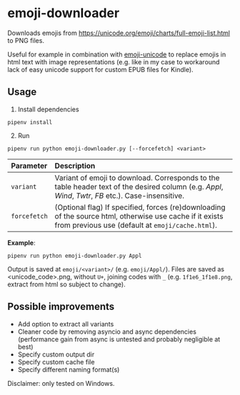 # emoji-downloader
Downloads emojis from https://unicode.org/emoji/charts/full-emoji-list.html to PNG files.

Useful for example in combination with [emoji-unicode](https://github.com/nitely/emoji-unicode) to replace emojis in html text with image representations (e.g. like in my case to workaround lack of easy unicode support for custom EPUB files for Kindle).


## Usage
1) Install dependencies
```Shell
pipenv install
```

2) Run
```Shell
pipenv run python emoji-downloader.py [--forcefetch] <variant>
```

| Parameter			| Description																																				|
|:------------------|:----------------------------------------------------------------------------------------------------------------------------------------------------------|
| `variant`			| Variant of emoji to download. Corresponds to the table header text of the desired column (e.g. _Appl_, _Wind_, _Twtr_, _FB_ etc.). Case-insensitive. 		|
| `forcefetch`	| (Optional flag) If specified, forces (re)downloading of the source html, otherwise use cache if it exists from previous use (default at `emoji/cache.html`). 	|

**Example**: 
```Shell
pipenv run python emoji-downloader.py Appl
```

Output is saved at `emoji/<variant>/` (e.g. `emoji/Appl/`). Files are saved as <unicode_code>.png, without `U+`, joining codes with `_` (e.g. `1f1e6_1f1e8.png`, extract from html so subject to change).


## Possible improvements
* Add option to extract all variants
* Cleaner code by removing asyncio and async dependencies (performance gain from async is untested and probably negligible at best)
* Specify custom output dir
* Specify custom cache file
* Specify different naming format(s)

Disclaimer: only tested on Windows.
